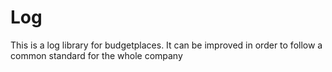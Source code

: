 <h1>Log</h1>
This is a log library for budgetplaces. It can be improved in order to follow a common standard for the whole company


